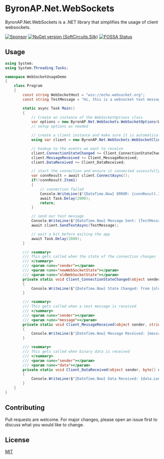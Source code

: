 # ByronAP.Net.WebSockets

ByronAP.Net.WebSockets is a .NET library that simplifies the usage of client websockets.

[![Sponsor](https://img.shields.io/static/v1?label=Sponsor&message=%E2%9D%A4&logo=GitHub&color=%23fe8e86)](https://github.com/sponsors/ByronAP)
[![NuGet version (SoftCircuits.Silk)](https://img.shields.io/nuget/v/ByronAP.Net.WebSockets.svg?style=flat-square)](https://www.nuget.org/packages/ByronAP.Net.WebSockets/)
[![FOSSA Status](https://app.fossa.com/api/projects/git%2Bgithub.com%2FByronAP%2Fwebsockets.svg?type=shield)](https://app.fossa.com/projects/git%2Bgithub.com%2FByronAP%2Fwebsockets?ref=badge_shield)

## Usage

```c#
using System;
using System.Threading.Tasks;

namespace WebSocketUsageDemo
{
    class Program
    {
        const string WebSocketHost = "wss://echo.websocket.org";
        const string TestMessage = "Hi, this is a websocket text message.";

        static async Task Main()
        {
            // Create an instance of the WebSocketOptions class
            var options = new ByronAP.Net.WebSockets.WebSocketOptions(WebSocketHost);
            // setup options as needed

            // create a client instance and make sure it is automatically disposed of by a using statement
            using var client = new ByronAP.Net.WebSockets.WebSocketClient(options);

            // hookup to the events we want to receive
            client.ConnectionStateChanged += Client_ConnectionStateChanged;
            client.MessageReceived += Client_MessageReceived;
            client.DataReceived += Client_DataReceived;

            // start the connection and ensure it connected sucessfully
            var connResult = await client.ConnectAsync();
            if(!connResult.Item1)
            {
                // connection failed
                Console.WriteLine($"{DateTime.Now} ERROR: {connResult.Item2}");
                await Task.Delay(2000);
                return;
            }

            // send our test message
            Console.WriteLine($"{DateTime.Now} Message Sent: {TestMessage}");
            await client.SendTextAsync(TestMessage);

            // wait a bit before exiting the app
            await Task.Delay(2000);
        }

        /// <summary>
        /// This gets called when the state of the connection changes
        /// </summary>
        /// <param name="sender"></param>
        /// <param name="newWebSocketState"></param>
        /// <param name="oldWebSocketState"></param>
        private static void Client_ConnectionStateChanged(object sender, System.Net.WebSockets.WebSocketState newWebSocketState, System.Net.WebSockets.WebSocketState oldWebSocketState)
        {
            Console.WriteLine($"{DateTime.Now} State Changed: from {oldWebSocketState} to {newWebSocketState}");
        }

        /// <summary>
        /// This gets called when a text message is received
        /// </summary>
        /// <param name="sender"></param>
        /// <param name="message"></param>
        private static void Client_MessageReceived(object sender, string message)
        {
            Console.WriteLine($"{DateTime.Now} Message Received: {message}");
        }

        /// <summary>
        /// This gets called when binary data is received
        /// </summary>
        /// <param name="sender"></param>
        /// <param name="data"></param>
        private static void Client_DataReceived(object sender, byte[] data)
        {
            Console.WriteLine($"{DateTime.Now} Data Received: {data.Length} bytes");
        }
    }
}
```

## Contributing
Pull requests are welcome. For major changes, please open an issue first to discuss what you would like to change.


## License
[MIT](https://choosealicense.com/licenses/mit/)
